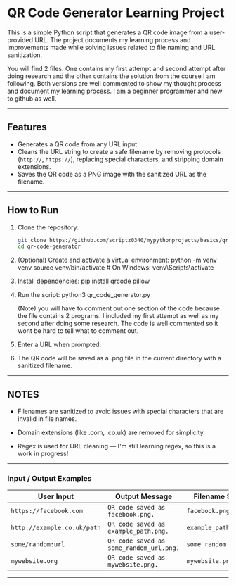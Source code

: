 # QR Code Generator Learning Project

This is a simple Python script that generates a QR code image from a user-provided URL. The project documents my learning process and improvements made while solving issues related to file naming and URL sanitization.

You will find 2 files. One contains my first attempt and second attempt after doing research and the other contains the solution from the course I am following. Both versions are well commented to show my thought process and document my learning process. I am a beginner programmer and new to github as well.

---

## Features

- Generates a QR code from any URL input.
- Cleans the URL string to create a safe filename by removing protocols (`http://`, `https://`), replacing special characters, and stripping domain extensions.
- Saves the QR code as a PNG image with the sanitized URL as the filename.

---

## How to Run

1. Clone the repository:
   ```bash
   git clone https://github.com/scriptz0340/mypythonprojects/basics/qr-code-generator.git
   cd qr-code-generator
2. (Optional) Create and activate a virtual environment:
   python -m venv venv
   source venv/bin/activate  # On Windows: venv\Scripts\activate
3. Install dependencies:
   pip install qrcode pillow
4. Run the script:
   python3 qr_code_generator.py
   
   (Note) you will have to comment out one section of the code because the file contains 2 programs. I included my first attempt as well as my second after doing some research. The code is well commented so it wont be hard to tell what to comment out.

5. Enter a URL when prompted.

6. The QR code will be saved as a .png file in the current directory with a sanitized 
   filename.

---

## NOTES

- Filenames are sanitized to avoid issues with special characters that are invalid in file names.

- Domain extensions (like .com, .co.uk) are removed for simplicity.

- Regex is used for URL cleaning — I'm still learning regex, so this is a work in progress!


---

### Input / Output Examples

| User Input                  | Output Message                  | Filename Saved        |
|-----------------------------|--------------------------------|-----------------------|
| `https://facebook.com`       | `QR code saved as facebook.png.` | `facebook.png`        |
| `http://example.co.uk/path` | `QR code saved as example_path.png.` | `example_path.png`    |
| `some/random:url`            | `QR code saved as some_random_url.png.` | `some_random_url.png` |
| `mywebsite.org`              | `QR code saved as mywebsite.png.` | `mywebsite.png`       |

---


